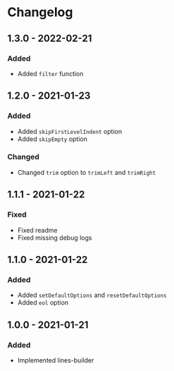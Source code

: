 # Changelog

## 1.3.0 - 2022-02-21

### Added

- Added `filter` function

## 1.2.0 - 2021-01-23

### Added

- Added `skipFirstLevelIndent` option
- Added `skipEmpty` option

### Changed

- Changed `trim` option to `trimLeft` and `trimRight`

## 1.1.1 - 2021-01-22

### Fixed

- Fixed readme
- Fixed missing debug logs

## 1.1.0 - 2021-01-22

### Added

- Added `setDefaultOptions` and `resetDefaultOptions`
- Added `eol` option

## 1.0.0 - 2021-01-21

### Added

- Implemented lines-builder
